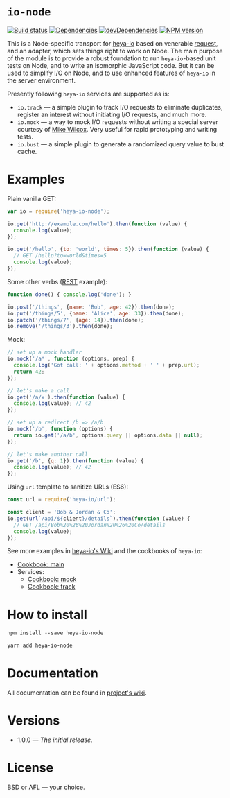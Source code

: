 # `io-node`

[![Build status][travis-image]][travis-url]
[![Dependencies][deps-image]][deps-url]
[![devDependencies][dev-deps-image]][dev-deps-url]
[![NPM version][npm-image]][npm-url]

This is a Node-specific transport for [heya-io](https://github.com/heya/io) based on venerable [request](https://www.npmjs.com/package/request), and an adapter, which sets things right to work on Node. The main purpose of the module is to provide a robust foundation to run `heya-io`-based unit tests on Node, and to write an isomorphic JavaScript code. But it can be used to simplify I/O on Node, and to use enhanced features of `heya-io` in the server environment.

Presently following `heya-io` services are supported as is:

* `io.track` &mdash; a simple plugin to track I/O requests to eliminate duplicates, register an interest without initiating I/O requests, and much more.
* `io.mock` &mdash; a way to mock I/O requests without writing a special server courtesy of [Mike Wilcox](https://github.com/clubajax). Very useful for rapid prototyping and writing tests.
* `io.bust` &mdash; a simple plugin to generate a randomized query value to bust cache.

# Examples

Plain vanilla GET:

```js
var io = require('heya-io-node');

io.get('http://example.com/hello').then(function (value) {
  console.log(value);
});

io.get('/hello', {to: 'world', times: 5}).then(function (value) {
  // GET /hello?to=world&times=5
  console.log(value);
});
```

Some other verbs ([REST](https://en.wikipedia.org/wiki/Representational_state_transfer) example):

```js
function done() { console.log('done'); }

io.post('/things', {name: 'Bob', age: 42}).then(done);
io.put('/things/5', {name: 'Alice', age: 33}).then(done);
io.patch('/things/7', {age: 14}).then(done);
io.remove('/things/3').then(done);
```

Mock:

```js
// set up a mock handler
io.mock('/a*', function (options, prep) {
  console.log('Got call: ' + options.method + ' ' + prep.url);
  return 42;
});

// let's make a call
io.get('/a/x').then(function (value) {
  console.log(value); // 42
});

// set up a redirect /b => /a/b
io.mock('/b', function (options) {
  return io.get('/a/b', options.query || options.data || null);
});

// let's make another call
io.get('/b', {q: 1}).then(function (value) {
  console.log(value); // 42
});
```

Using `url` template to sanitize URLs (ES6):

```js
const url = require('heya-io/url');

const client = 'Bob & Jordan & Co';
io.get(url`/api/${client}/details`).then(function (value) {
  // GET /api/Bob%20%26%20Jordan%20%26%20Co/details
  console.log(value);
});
```

See more examples in [heya-io's Wiki](https://github.com/heya/io/wiki/) and the cookbooks of `heya-io`:

* [Cookbook: main](https://github.com/heya/io/wiki/Cookbook:-main)
* Services:
  * [Cookbook: mock](https://github.com/heya/io/wiki/Cookbook:-mock)
  * [Cookbook: track](https://github.com/heya/io/wiki/Cookbook:-track)

# How to install

```txt
npm install --save heya-io-node
```

```txt
yarn add heya-io-node
```

# Documentation

All documentation can be found in [project's wiki](https://github.com/heya/io-node/wiki).

# Versions

- 1.0.0 &mdash; *The initial release.*

# License

BSD or AFL &mdash; your choice.


[npm-image]:      https://img.shields.io/npm/v/heya-io-node.svg
[npm-url]:        https://npmjs.org/package/heya-io-node
[deps-image]:     https://img.shields.io/david/heya/io-node.svg
[deps-url]:       https://david-dm.org/heya/io-node
[dev-deps-image]: https://img.shields.io/david/dev/heya/io-node.svg
[dev-deps-url]:   https://david-dm.org/heya/io-node?type=dev
[travis-image]:   https://img.shields.io/travis/heya/io-node.svg
[travis-url]:     https://travis-ci.org/heya/io-node
